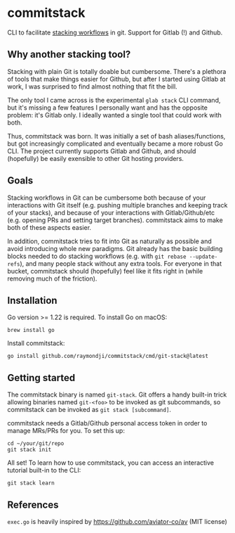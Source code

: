 # commitstack

CLI to facilitate [stacking workflows](https://www.stacking.dev/) in git. Support for Gitlab (!) and Github.

## Why another stacking tool?

Stacking with plain Git is totally doable but cumbersome. There's a plethora of tools that make things easier for Github, but after I started using Gitlab at work, I was surprised to find almost nothing that fit the bill.

The only tool I came across is the experimental `glab stack` CLI command, but it's missing a few features I personally want and has the opposite problem: it's Gitlab only. I ideally wanted a single tool that could work with both.

Thus, commitstack was born. It was initially a set of bash aliases/functions, but got increasingly complicated and eventually became a more robust Go CLI. The project currently supports Gitlab and Github, and should (hopefully) be easily exensible to other Git hosting providers.

## Goals

Stacking workflows in Git can be cumbersome both because of your interactions with Git itself (e.g. pushing multiple branches and keeping track of your stacks), and because of your interactions with Gitlab/Github/etc (e.g. opening PRs and setting target branches). commitstack aims to make both of these aspects easier.

In addition, commitstack tries to fit into Git as naturally as possible and avoid introducing whole new paradigms. Git already has the basic building blocks needed to do stacking workflows (e.g. with `git rebase --update-refs`), and many people stack without any extra tools. For everyone in that bucket, commitstack should (hopefully) feel like it fits right in (while removing much of the friction).

## Installation

Go version >= 1.22 is required. To install Go on macOS:
```
brew install go 
```

Install commitstack:
```
go install github.com/raymondji/commitstack/cmd/git-stack@latest
```

## Getting started

The commitstack binary is named `git-stack`. Git offers a handy built-in trick allowing binaries named `git-<foo>` to be invoked as git subcommands, so commitstack can be invoked as `git stack [subcommand]`.

commitstack needs a Gitlab/Github personal access token in order to manage MRs/PRs for you. To set this up:
```
cd ~/your/git/repo
git stack init
```

All set! To learn how to use commitstack, you can access an interactive tutorial built-in to the CLI:
```
git stack learn
```

## References

`exec.go` is heavily inspired by https://github.com/aviator-co/av (MIT license)
